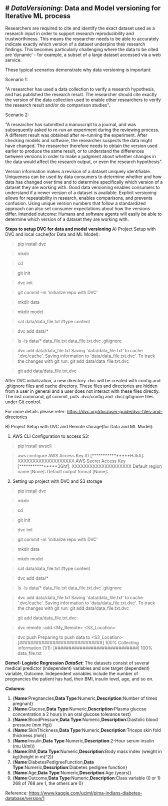 **# _DataVersioning_:
Data and Model versioning for Iterative ML process**
-----------------------------------------------------
Researchers are required to cite and identify the exact dataset used as a research input in order to support research reproducibility and trustworthiness. This means the researcher needs to be able to accurately indicate exactly which version of a dataset underpins their research findings. This becomes particularly challenging where the data to be cited are ‘dynamic’ - for example, a subset of a large dataset accessed via a web service.

These typical scenarios demonstrate why data versioning is important:

Scenario 1:

"A researcher has used a data collection to verify a research hypothesis, and has published the research result. The researcher should cite exactly the version of the data collection used to enable other researchers to verify the research result and/or do comparison studies".

Scenario 2:

"A researcher has submitted a manuscript to a journal, and was subsequently asked to re-run an experiment during the reviewing process. A different result was obtained after re-running the experiment. After checking models and software, the researcher suspects the data might have changed. The researcher therefore needs to obtain the version used earlier to produce the same result, or to understand the differences between versions in order to make a judgment about whether changes in the data would affect the research output, or even the research hypothesis".

Version information makes a revision of a dataset uniquely identifiable. Uniqueness can be used by data consumers to determine whether and how data has changed over time and to determine specifically which version of a dataset they are working with. Good data versioning enables consumers to understand if a newer version of a dataset is available. Explicit versioning allows for repeatability in research, enables comparisons, and prevents confusion. Using unique version numbers that follow a standardized approach can also set consumer expectations about how the versions differ. Intended outcome: Humans and software agents will easily be able to determine which version of a dataset they are working with.


**Steps to setup DVC for data and model versioning**
A) Project Setup with DVC and local cache(for Data and ML Model):

> pip install dvc

> mkdir <Your Project>

> cd <Your Project>

> git init

> dvc init

> git commit -m 'initialize repo with DVC'

> mkdir data

> mkdir model

> cat data/data_file.txt #type content

> dvc add data/*

> ls -ls data/*
data_file.txt
data_file.txt.dvc
.gitignore

> dvc add data/data_file.txt
Saving 'data/data_file.txt' to cache '.dvc/cache'.
Saving information to 'data/data_file.txt.dvc'.
To track the changes with git run: 
git add data/data_file.txt.dvc

> git add data/data_file.txt.dvc


After DVC initialization, a new directory .dvc will be created with config and .gitignore files and cache directory. 
These files and directories are hidden from a user in general and a user does not interact with these files directly.
The last command, git commit, puts .dvc/config and .dvc/.gitignore files under Git control.

For more details please refer:
https://dvc.org/doc/user-guide/dvc-files-and-directories



B) Project Setup with DVC and Remote storage(for Data and ML Model):
1) AWS CLI Configuration to access S3:

> pip install awscli

> aws configure
AWS Access Key ID [****************HJ5A]: XXXXXXXXXXXXXXXXXXX
AWS Secret Access Key [****************3Ghf]: XXXXXXXXXXXXXXXXXXXX
Default region name [None]:
Default output format [None]:

2) Setting up project with DVC and S3 storage
> pip install dvc

> mkdir <Your Project>

> cd <Your Project>

> git init

> dvc init

> git commit -m 'initialize repo with DVC'

> mkdir data

> mkdir model

> cat data/data_file.txt #type content

> dvc add data/*

> ls -ls data/*
data_file.txt
data_file.txt.dvc
.gitignore

> dvc add data/data_file.txt
Saving 'data/data_file.txt' to cache '.dvc/cache'.
Saving information to 'data/data_file.txt.dvc'.
To track the changes with git run: 
 git add data/data_file.txt.dvc

> git add data/data_file.txt.dvc

> dvc remote -add <My_Remote> <S3_Location>

> dvc push
Preparing to push data to <S3_Location>
[##############################] 100% Collecting information
(1/1): [##############################] 100% data_file.txt



**Demo1: Logistic Regression** 
**_DataSet_**:
The datasets consist of several medical predictor (independent) variables and one target (dependent) variable, Outcome. Independent variables include the number of pregnancies the patient has had, their BMI, insulin level, age, and so on.

**_Columns_**:
1) {**Name**:Pregnancies,**Data Type**:Numeric,**Description**:Number of times pregnant}
2) {**Name**:Glucose,**Data Type**:Numeric,**Description**:Plasma glucose concentration a 2 hours in an oral glucose tolerance test}
3) {**Name**:BloodPressure,**Data Type**:Numeric,**Description**:Diastolic blood pressure (mm Hg)}
4) {**Name**:SkinThickness,**Data Type**:Numeric,**Description**:Triceps skin fold thickness (mm)}
5) {**Name**:Insulin,**Data Type**:Numeric,**Description**:2-Hour serum insulin (mu U/ml)}
6) {**Name**:BMI,**Data Type**:Numeric,**Description**:Body mass index (weight in kg/(height in m)^2)}
7) {**Name**:DiabetesPedigreeFunction,**Data Type**:Numeric,**Description**:Diabetes pedigree function}
8) {**Name**:Age,**Data Type**:Numeric,**Description**:Age (years)}
9) {**Name**:Outcome,**Data Type**:Numeric,**Description**:Class variable (0 or 1) 268 of 768 are 1, the others are 0}

Reference: https://www.kaggle.com/uciml/pima-indians-diabetes-database/version/1

